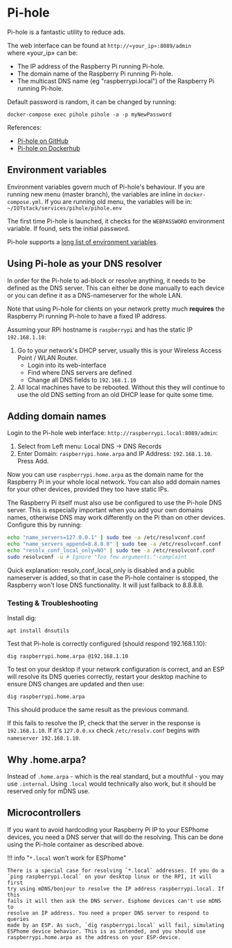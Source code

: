 # Pi-hole
Pi-hole is a fantastic utility to reduce ads.

The web interface can be found at `http://«your_ip»:8089/admin`  
where «your_ip» can be:

* The IP address of the Raspberry Pi running Pi-hole.
* The domain name of the Raspberry Pi running Pi-hole.
* The multicast DNS name (eg "raspberrypi.local") of the Raspberry Pi running
  Pi-hole.

Default password is random, it can be changed by running:
```
docker-compose exec pihole pihole -a -p myNewPassword
```

References:

* [Pi-hole on GitHub](https://github.com/pi-hole/docker-pi-hole)
* [Pi-hole on Dockerhub](https://hub.docker.com/r/pihole/pihole)

## Environment variables

Environment variables govern much of Pi-hole's behaviour. If you are running new
menu (master branch), the variables are inline in `docker-compose.yml`. If you
are running old menu, the variables will be in:
`~/IOTstack/services/pihole/pihole.env`

The first time Pi-hole is launched, it checks for the `WEBPASSWORD` environment
variable. If found, sets the initial password.

Pi-hole supports a [long list of environment
variables](https://github.com/pi-hole/docker-pi-hole#environment-variables).

## Using Pi-hole as your DNS resolver

In order for the Pi-hole to ad-block or resolve anything, it needs to be
defined as the DNS server.  This can either be done manually to each device or
you can define it as a DNS-nameserver for the whole LAN.

Note that using Pi-hole for clients on your network pretty much **requires** the
Raspberry Pi running Pi-hole to have a fixed IP address.

Assuming your RPi hostname is `raspberrypi` and has the static IP
`192.168.1.10`:

1. Go to your network's DHCP server, usually this is your Wireless Access Point
   / WLAN Router.
    * Login into its web-interface
    * Find where DNS servers are defined
    * Change all DNS fields to `192.168.1.10`
2. All local machines have to be rebooted. Without this they will continue to
   use the old DNS setting from an old DHCP lease for quite some time.

## Adding domain names

Login to the Pi-hole web interface: `http://raspberrypi.local:8089/admin`:

1. Select from Left menu: Local DNS -> DNS Records
2. Enter Domain: `raspberrypi.home.arpa` and IP Address: `192.168.1.10`. Press
   Add.

Now you can use `raspberrypi.home.arpa` as the domain name for the Raspberry Pi
in your whole local network. You can also add domain names for your other
devices, provided they too have static IPs.

The Raspberry Pi itself must also use be configured to use the Pi-hole DNS
server. This is especially important when you add your own domains names,
otherwise DNS may work differently on the Pi than on other devices. Configure
this by running:
```bash
echo "name_servers=127.0.0.1" | sudo tee -a /etc/resolvconf.conf
echo "name_servers_append=8.8.8.8" | sudo tee -a /etc/resolvconf.conf
echo "resolv_conf_local_only=NO" | sudo tee -a /etc/resolvconf.conf
sudo resolvconf -u # Ignore "Too few arguments."-complaint
```
Quick explanation: resolv_conf_local_only is disabled and a public nameserver
is added, so that in case the Pi-hole container is stopped, the Raspberry won't
lose DNS functionality. It will just fallback to 8.8.8.8.

### Testing & Troubleshooting

Install dig:
```
apt install dnsutils
```

Test that Pi-hole is correctly configured (should respond 192.168.1.10):
```
dig raspberrypi.home.arpa @192.168.1.10
```

To test on your desktop if your network configuration is correct, and an ESP
will resolve its DNS queries correctly, restart your desktop machine to ensure
DNS changes are updated and then use:
```
dig raspberrypi.home.arpa
```
This should produce the same result as the previous command.

If this fails to resolve the IP, check that the server in the response is
`192.168.1.10`. If it's `127.0.0.xx` check `/etc/resolv.conf` begins with
`nameserver 192.168.1.10`.

## Why .home.arpa?

Instead of `.home.arpa` - which is the real standard, but a mouthful - you may
use `.internal`. Using `.local` would technically also work, but it should be
reserved only for mDNS use.

## Microcontrollers

If you want to avoid hardcoding your Raspberry Pi IP to your ESPhome devices,
you need a DNS server that will do the resolving. This can be done using the
Pi-hole container as described above.

!!! info "`*.local` won't work for ESPhome"

    There is a special case for resolving `*.local` addresses. If you do a
    `ping raspberrypi.local` on your desktop linux or the RPI, it will first
    try using mDNS/bonjour to resolve the IP address raspberrypi.local. If this
    fails it will then ask the DNS server. Esphome devices can't use mDNS to
    resolve an IP address. You need a proper DNS server to respond to queries
    made by an ESP. As such, `dig raspberrypi.local` will fail, simulating
    ESPhome device behavior. This is as intended, and you should use
    raspberrypi.home.arpa as the address on your ESP-device.


